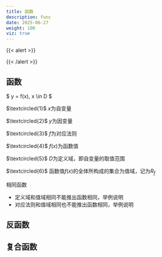 ```yaml
---
title: 函数
description: func
date: 2025-06-27
weight: 100
viz: true
---
```


<style>
th, td {
  border: 1px solid rgb(190, 190, 190);
}
</style>

{{< alert >}}

{{< /alert >}}



## 函数

$ y = f(x), x \in D $

$\textcircled{1}$ $x$为自变量

$\textcircled{2}$ $y$为因变量

$\textcircled{3}$ $f$为对应法则

$\textcircled{4}$ $f(x)$为函数值

$\textcircled{5}$ $D$为定义域，即自变量的取值范围

$\textcircled{6}$ 函数值$f(x)$的全体所构成的集合为值域，记为$R_f$


相同函数

- 定义域和值域相同不能推出函数相同，举例说明
- 对应法则和值域相同也不能推出函数相同，举例说明




## 反函数







## 复合函数












